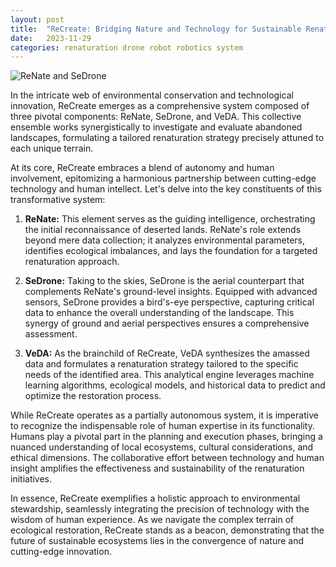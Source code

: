 ```yaml
---
layout: post
title:  "ReCreate: Bridging Nature and Technology for Sustainable Renaturation"
date:   2023-11-29
categories: renaturation drone robot robotics system
---
```


![ReNate and SeDrone](../assets/2023-11-30-recreate-renaturation-robotics/ReNate_and_SeDrone.jpg)

In the intricate web of environmental conservation and technological innovation, ReCreate emerges as a comprehensive system composed of three pivotal components: ReNate, SeDrone, and VeDA. This collective ensemble works synergistically to investigate and evaluate abandoned landscapes, formulating a tailored renaturation strategy precisely attuned to each unique terrain.

At its core, ReCreate embraces a blend of autonomy and human involvement, epitomizing a harmonious partnership between cutting-edge technology and human intellect. Let's delve into the key constituents of this transformative system:

1. **ReNate:** This element serves as the guiding intelligence, orchestrating the initial reconnaissance of deserted lands. ReNate's role extends beyond mere data collection; it analyzes environmental parameters, identifies ecological imbalances, and lays the foundation for a targeted renaturation approach.

2. **SeDrone:** Taking to the skies, SeDrone is the aerial counterpart that complements ReNate's ground-level insights. Equipped with advanced sensors, SeDrone provides a bird's-eye perspective, capturing critical data to enhance the overall understanding of the landscape. This synergy of ground and aerial perspectives ensures a comprehensive assessment.

3. **VeDA:** As the brainchild of ReCreate, VeDA synthesizes the amassed data and formulates a renaturation strategy tailored to the specific needs of the identified area. This analytical engine leverages machine learning algorithms, ecological models, and historical data to predict and optimize the restoration process.

While ReCreate operates as a partially autonomous system, it is imperative to recognize the indispensable role of human expertise in its functionality. Humans play a pivotal part in the planning and execution phases, bringing a nuanced understanding of local ecosystems, cultural considerations, and ethical dimensions. The collaborative effort between technology and human insight amplifies the effectiveness and sustainability of the renaturation initiatives.

In essence, ReCreate exemplifies a holistic approach to environmental stewardship, seamlessly integrating the precision of technology with the wisdom of human experience. As we navigate the complex terrain of ecological restoration, ReCreate stands as a beacon, demonstrating that the future of sustainable ecosystems lies in the convergence of nature and cutting-edge innovation.

